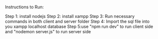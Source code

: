 Instructions to Run:

Step 1: install nodejs
Step 2: install xampp
Step 3: Run necessary commands in both client and server folder
Step 4: Import the sql file into you xampp localhost database
Step 5:use "npm run dev" to run client side and "nodemon server.js" to run server side

